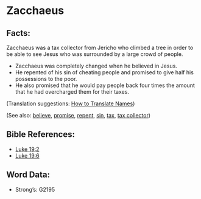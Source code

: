 # Zacchaeus

## Facts:

Zacchaeus was a tax collector from Jericho who climbed a tree in order to be able to see Jesus who was surrounded by a large crowd of people.

* Zacchaeus was completely changed when he believed in Jesus.
* He repented of his sin of cheating people and promised to give half his possessions to the poor.
* He also promised that he would pay people back four times the amount that he had overcharged them for their taxes.

(Translation suggestions: [How to Translate Names](rc://en/ta/man/translate/translate-names))

(See also: [believe](../kt/believe.md), [promise](../kt/promise.md), [repent](../kt/repent.md), [sin](../kt/sin.md), [tax](../other/tax.md), [tax collector](../other/tax.md))

## Bible References:

* [Luke 19:2](rc://en/tn/help/luk/19/02)
* [Luke 19:6](rc://en/tn/help/luk/19/06)

## Word Data:

* Strong’s: G2195
